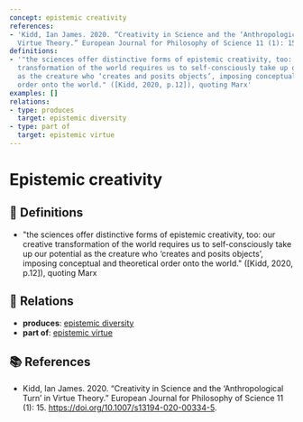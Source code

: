 ```yaml
---
concept: epistemic creativity
references:
- 'Kidd, Ian James. 2020. “Creativity in Science and the ‘Anthropological Turn’ in
  Virtue Theory.” European Journal for Philosophy of Science 11 (1): 15. https://doi.org/10.1007/s13194-020-00334-5.'
definitions:
- '"the sciences offer distinctive forms of epistemic creativity, too: our creative
  transformation of the world requires us to self-consciously take up our potential
  as the creature who ‘creates and posits objects’, imposing conceptual and theoretical
  order onto the world." ([Kidd, 2020, p.12]), quoting Marx'
examples: []
relations:
- type: produces
  target: epistemic diversity
- type: part of
  target: epistemic virtue
---
```


# Epistemic creativity

## 📖 Definitions

- "the sciences offer distinctive forms of epistemic creativity, too: our creative transformation of the world requires us to self-consciously take up our potential as the creature who ‘creates and posits objects’, imposing conceptual and theoretical order onto the world." ([Kidd, 2020, p.12]), quoting Marx

## 🔗 Relations

- **produces**: [epistemic diversity](./epistemic-diversity.md)
- **part of**: [epistemic virtue](./epistemic-virtue.md)

## 📚 References

- Kidd, Ian James. 2020. “Creativity in Science and the ‘Anthropological Turn’ in Virtue Theory.” European Journal for Philosophy of Science 11 (1): 15. https://doi.org/10.1007/s13194-020-00334-5.
